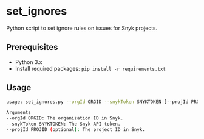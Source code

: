 # set_ignores

Python script to set ignore rules on issues for Snyk projects.

## Prerequisites

- Python 3.x
- Install required packages: `pip install -r requirements.txt`

## Usage

```sh
usage: set_ignores.py --orgId ORGID --snykToken SNYKTOKEN [--projId PROJID]

Arguments
--orgId ORGID: The organization ID in Snyk.
--snykToken SNYKTOKEN: The Snyk API token.
--projId PROJID (optional): The project ID in Snyk.